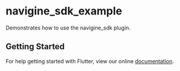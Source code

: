 # navigine_sdk_example

Demonstrates how to use the navigine_sdk plugin.

## Getting Started

For help getting started with Flutter, view our online
[documentation](https://flutter.io/).
